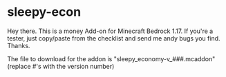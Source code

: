 # sleepy-econ

Hey there. This is a money Add-on for Minecraft Bedrock 1.17. If you're a tester, just copy/paste from the checklist and send me andy bugs you find. Thanks.

The file to download for the addon is "sleepy_economy-v_#_#_#.mcaddon" (replace #'s with the version number)
